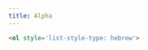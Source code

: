 ```yaml
---
title: Alpha
---
```


```html
<ol style='list-style-type: hebrew'>
```


<ol id="racine" style="list-style-type: hebrew;">

</ol>

<script>
var racine = document.getElementById('racine');

for (i=1; i < 4020 ; i++) {
  var element = document.createElement("li");
  element.innerHTML = "Élément" + i;
  racine.appendChild(element);
}
</script>
